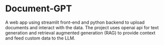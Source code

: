 # Document-GPT
A web app using streamlit front-end and python backend to upload documents and interact with the data. The project uses openai api for text generation and retrieval augmented generation (RAG) to provide context and feed custom data to the LLM.

